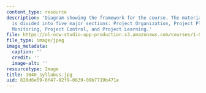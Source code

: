 ```yaml
---
content_type: resource
description: 'Diagram showing the framework for the course. The material in the course
  is divided into five major sections: Project Organization, Project Planning, Project
  Monitoring, Project Control, and Project Learning.'
file: https://ol-ocw-studio-app-production.s3.amazonaws.com/courses/1-040-project-management-spring-2004/828d6e698f4792f9063909b7719b471e_1040_syllabus.jpg
file_type: image/jpeg
image_metadata:
  caption: ''
  credit: ''
  image-alt: ''
resourcetype: Image
title: 1040_syllabus.jpg
uid: 828d6e69-8f47-92f9-0639-09b7719b471e
---
```

